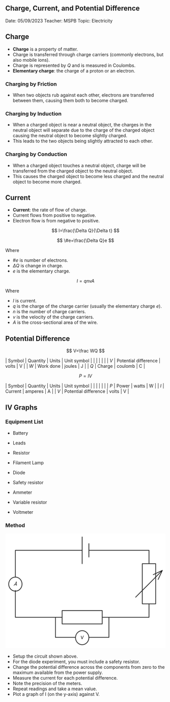 ## Charge, Current, and Potential Difference

Date: 05/09/2023
Teacher: MSPB
Topic: Electricity

## Charge

* **Charge** is a property of matter.
* Charge is transferred through charge carriers (commonly electrons, but also mobile ions).
* Charge is represented by $Q$ and is measured in Coulombs.
* **Elementary charge**: the charge of a proton or an electron.

### Charging by Friction

* When two objects rub against each other, electrons are transferred between them, causing them both to become charged.

### Charging by Induction

* When a charged object is near a neutral object, the charges in the neutral object will separate due to the charge of the charged object causing the neutral object to become slightly charged.
* This leads to the two objects being slightly attracted to each other.

### Charging by Conduction

* When a charged object touches a neutral object, charge will be transferred from the charged object to the neutral object.
* This causes the charged object to become less charged and the neutral object to become more charged.

## Current

* **Current**: the rate of flow of charge.
* Current flows from positive to negative.
* Electron flow is from negative to positive.

$$
I=\frac{\Delta Q}{\Delta t}
$$

$$
\#e=\frac{\Delta Q}e
$$

Where

* $\#e$ is number of electrons.
* $\Delta Q$ is change in charge.
* $e$ is the elementary charge.

$$
I=qnvA
$$

Where

* $I$ is current.
* $q$ is the charge of the charge carrier (usually the elementary charge $e$).
* $n$ is the number of charge carriers.
* $v$ is the velocity of the charge carriers.
* $A$ is the cross-sectional area of the wire.

## Potential Difference

$$
V=\frac WQ
$$

| Symbol | Quantity | Units | Unit symbol |
| |  | |  |
| $V$ | Potential difference | volts | V |
| $W$ | Work done | joules | J |
| $Q$ | Charge | coulomb | C |

$$
P=IV
$$

| Symbol | Quantity | Units | Unit symbol |
| |  | |  |
| $P$ | Power | watts | W |
| $I$ | Current | amperes | A |
| $V$ | Potential difference | volts | V |

## IV Graphs

### Equipment List

* Battery
* Leads
* Resistor

* Filament Lamp
* Diode
* Safety resistor

* Ammeter
* Variable resistor
* Voltmeter

### Method

![Untitled](Physics/Year%201/Electricity/Electricity%20Summary%201a43d4b0bdea44018a6cfce5d8e67d68/Untitled.png)

* Setup the circuit shown above.
* For the diode experiment, you must include a safety resistor.
* Change the potential difference across the components from zero to the maximum available from the power supply.
* Measure the current for each potential difference.
* Note the precision of the meters.
* Repeat readings and take a mean value.
* Plot a graph of I (on the y-axis) against V.